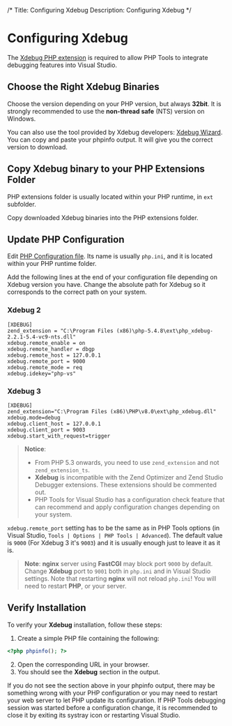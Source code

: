 /*
Title: Configuring Xdebug
Description: Configuring Xdebug
*/

# Configuring Xdebug

The [Xdebug PHP extension](http://xdebug.org/) is required to allow PHP Tools to integrate debugging features into Visual Studio.

## Choose the Right Xdebug Binaries

Choose the version depending on your PHP version, but always **32bit**. It is strongly recommended to use the **non-thread safe** (NTS) version on Windows.

You can also use the tool provided by Xdebug developers: [Xdebug Wizard](http://xdebug.org/wizard.php). You can copy and paste your phpinfo output. It will give you the correct version to download.

## Copy Xdebug binary to your PHP Extensions Folder

PHP extensions folder is usually located within your PHP runtime, in `ext` subfolder.

Copy downloaded Xdebug binaries into the PHP extensions folder.

## Update PHP Configuration

Edit [PHP Configuration file](http://php.net/manual/en/configuration.file.php). Its name is usually `php.ini`, and it is located within your PHP runtime folder.

Add the following lines at the end of your configuration file depending on Xdebug version you have. Change the absolute path for Xdebug so it corresponds to the correct path on your system.

### Xdebug 2

```
[XDEBUG]
zend_extension = "C:\Program Files (x86)\php-5.4.8\ext\php_xdebug-2.2.1-5.4-vc9-nts.dll"
xdebug.remote_enable = on
xdebug.remote_handler = dbgp
xdebug.remote_host = 127.0.0.1
xdebug.remote_port = 9000
xdebug.remote_mode = req
xdebug.idekey="php-vs"
```

### Xdebug 3

```
[XDEBUG]
zend_extension="C:\Program Files (x86)\PHP\v8.0\ext\php_xdebug.dll"
xdebug.mode=debug
xdebug.client_host = 127.0.0.1
xdebug.client_port = 9003
xdebug.start_with_request=trigger
```

> **Notice**:
>
> -  From PHP 5.3 onwards, you need to use `zend_extension` and not `zend_extension_ts`.
> - **Xdebug** is incompatible with the Zend Optimizer and Zend Studio Debugger extensions. These extensions should be commented out.
> - PHP Tools for Visual Studio has a configuration check feature that can recommend and apply configuration changes depending on your system.

`xdebug.remote_port` setting has to be the same as in PHP Tools options (in Visual Studio, `Tools | Options | PHP Tools | Advanced`). The default value is `9000` (For Xdebug 3 it's `9003`) and it is usually enough just to leave it as it is.

> **Note**: **nginx** server using **FastCGI** may block port `9000` by default. Change **Xdebug** port to `9001` both in `php.ini` and in Visual Studio settings. Note that restarting **nginx** will not reload `php.ini`! You will need to restart **PHP**, or your server.

## Verify Installation

To verify your **Xdebug** installation, follow these steps:

1. Create a simple PHP file containing the following: 
```php
<?php phpinfo(); ?>
```

2. Open the corresponding URL in your browser.
3. You should see the **Xdebug** section in the output.

If you do not see the section above in your phpinfo output, there may be something wrong with your PHP configuration or you may need to restart your web server to let PHP update its configuration. If PHP Tools debugging session was started before a configuration change, it is recommended to close it by exiting its systray icon or restarting Visual Studio.
